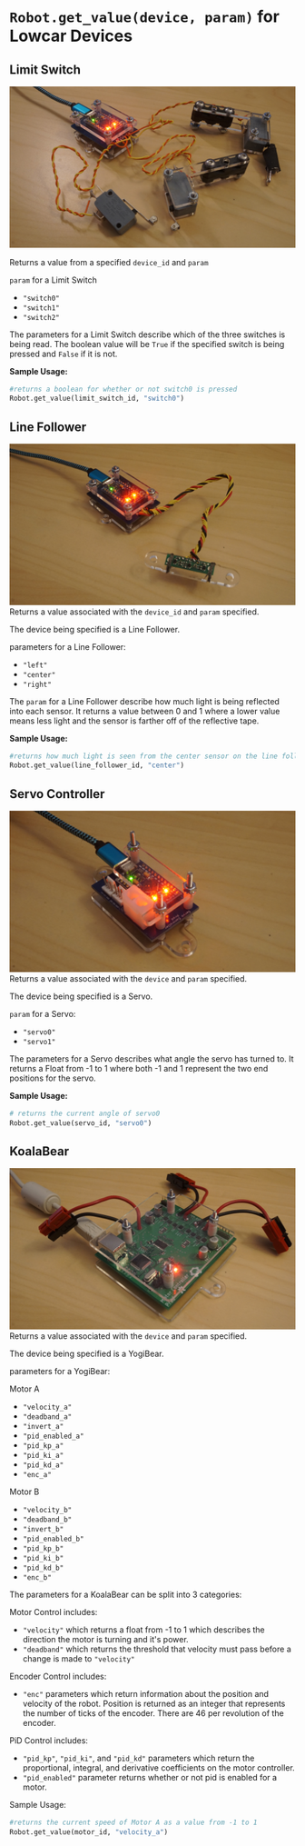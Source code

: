 # `Robot.get_value(device, param)` for Lowcar Devices

## Limit Switch
![Limit switch](https://raw.githubusercontent.com/pioneers/runtime-docs/master/device-pics/LimitSwitch.JPG)

Returns a value from a specified `device_id` and `param`

`param` for a Limit Switch
* `"switch0"`
* `"switch1"`
* `"switch2"`

The parameters for a Limit Switch describe which of the three switches is being read. The boolean value will be `True` if the specified switch is being pressed and `False` if it is not.

**Sample Usage:**
```py
#returns a boolean for whether or not switch0 is pressed
Robot.get_value(limit_switch_id, "switch0")
```


## Line Follower
![Line Follower](https://raw.githubusercontent.com/pioneers/runtime-docs/master/device-pics/LineFollower.JPG)
Returns a value associated with the `device_id` and `param` specified.

The device being specified is a Line Follower.

parameters for a Line Follower:
* `"left"`
* `"center"`
* `"right"`

The `param` for a Line Follower describe how much light is being reflected into each sensor. It returns a value between 0 and 1 where a lower value means less light and the sensor is farther off of the reflective tape.

**Sample Usage:**
```py
#returns how much light is seen from the center sensor on the line follower
Robot.get_value(line_follower_id, "center")
```

## Servo Controller
![Servo Controller](https://raw.githubusercontent.com/pioneers/runtime-docs/master/device-pics/ServoControl.JPG)
Returns a value associated with the `device` and `param` specified.

The device being specified is a Servo.

`param` for a Servo:
* ``"servo0"``
* ``"servo1"``

The parameters for a Servo describes what angle the servo has turned to. It returns a Float from -1 to 1 where both -1 and 1 represent the two end positions for the servo.

**Sample Usage:**
```py
# returns the current angle of servo0 
Robot.get_value(servo_id, "servo0")
```
## KoalaBear
![KoalaBear](https://raw.githubusercontent.com/pioneers/runtime-docs/master/device-pics/KoalaBear.JPG)
Returns a value associated with the `device` and `param` specified.

The device being specified is a YogiBear.

parameters for a YogiBear:

Motor A
* `"velocity_a"`
* `"deadband_a"`
* `"invert_a"`
* `"pid_enabled_a"`
* `"pid_kp_a"`
* `"pid_ki_a"`
* `"pid_kd_a"`
* `"enc_a"`

Motor B
* `"velocity_b"`
* `"deadband_b"`
* `"invert_b"`
* `"pid_enabled_b"`
* `"pid_kp_b"`
* `"pid_ki_b"`
* `"pid_kd_b"`
* `"enc_b"`


The parameters for a KoalaBear can be split into 3 categories:

Motor Control includes:
* `"velocity"` which returns a float from -1 to 1 which describes the direction the motor is turning and it's power.
* `"deadband"` which returns the threshold that velocity must pass before a change is made to `"velocity"`

Encoder Control includes:
* `"enc"` parameters which return information about the position and velocity of the robot. Position is returned as an integer that represents the number of ticks of the encoder. There are 46 per revolution of the encoder. 

PiD Control includes:
* `"pid_kp"`, `"pid_ki"`, and `"pid_kd"` parameters which return the proportional, integral, and derivative coefficients on the motor controller. 
* `"pid_enabled"` parameter returns whether or not pid is enabled for a motor.


Sample Usage:
```py
#returns the current speed of Motor A as a value from -1 to 1
Robot.get_value(motor_id, "velocity_a")
```